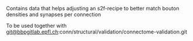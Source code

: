 Contains data that helps adjusting an s2f-recipe to better match bouton densities and synapses per connection

To be used together with git@bbpgitlab.epfl.ch:conn/structural/validation/connectome-validation.git

